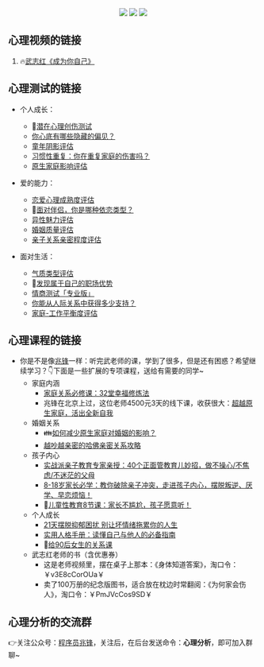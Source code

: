 <div align="center">
    <a href="http://t.cn/A6Gkrbzw"> <img src="https://badgen.net/badge/follow/%E5%85%AC%E4%BC%97%E5%8F%B7?icon=rss&color=green"></a>
    <a href="https://space.bilibili.com/259649365"> <img src="https://badgen.net/badge/pick/B%E7%AB%99?icon=dependabot&color=blue"></a>
    <a href="https://mp.weixin.qq.com/s/CadAaJUTUlXmTxJAjFUfPQ"> <img src="https://badgen.net/badge/join/%E4%BA%A4%E6%B5%81%E7%BE%A4?icon=atom&color=yellow"></a>
</div>

## 心理视频的链接

1. 🔥[武志红《成为你自己》](https://www.bilibili.com/video/BV1mi4y1j7DF)



## 心理测试的链接

- 个人成长：
    - 🌟[潜在心理创伤测试](http://www.urlort.cn/2SIUm2)
    - [你心底有哪些隐藏的偏见？](http://www.urlort.cn/2UJxkf)
    - [童年阴影评估](http://www.urlort.cn/2Qbuge)
    - [习惯性重复：你在重复家庭的伤害吗？](http://www.urlort.cn/2UJxt0)
    - [原生家庭影响评估](http://www.urlort.cn/2VT4Q3)




- 爱的能力：
    - [恋爱心理成熟度评估](http://www.urlort.cn/2SIV69)
    - 👬[面对伴侣，你是哪种依恋类型？](http://www.urlort.cn/2UJuC7)
    - [异性魅力评估](http://www.urlort.cn/2UJv93)
    - [婚姻质量评估](http://www.urlort.cn/2UJwZ0)
    - [亲子关系亲密程度评估](http://www.urlort.cn/2VT1hd)



- 面对生活：
    - [气质类型评估](http://www.urlort.cn/2UJvh8)
    - 🏃[发现属于自己的职场优势](http://www.urlort.cn/2S7zo0)
    - [情商测试「专业版」](http://www.urlort.cn/2UJvx1)
    - [你能从人际关系中获得多少支持？](http://www.urlort.cn/2UJx8c)
    - [家庭-工作平衡度评估](http://www.urlort.cn/2VT4V5)



## 心理课程的链接
- 你是不是像[兆锋](https://mp.weixin.qq.com/s/lfTqnFUWldEm9e4HvMmdxQ)一样：听完武老师的课，学到了很多，但是还有困惑？希望继续学习？👇下面是一些扩展的专项课程，送给有需要的同学~
    - 家庭内涵
      - [家庭关系必修课：32堂幸福修炼法](http://www.urlort.cn/2VSYDc)
      - 兆锋在北京上过，这位老师4500元3天的线下课，收获很大：[超越原生家庭，活出全新自我](http://www.urlort.cn/2VT445)
    - 婚姻关系
      - 👪[如何减少原生家庭对婚姻的影响？](http://www.urlort.cn/2VSYW3)
      - [越吵越亲密的哈佛亲密关系攻略](http://www.urlort.cn/2VSZD6)
    - 孩子内心
      - [实战派亲子教育专家亲授：40个正面管教育儿妙招，做不操心/不焦虑/不迷茫的父母](http://www.urlort.cn/2VT4t0)
      - [8-18岁家长必学：教你破除亲子冲突，走进孩子内心，摆脱叛逆、厌学、早恋烦恼！](http://www.urlort.cn/2VT3Ka)
      - 💖[儿童性教育8节课：家长不尴尬，孩子愿意听！](http://www.urlort.cn/2VT4D9)
    - 个人成长
      - [21天摆脱抑郁困扰 别让坏情绪拖累你的人生](http://www.urlort.cn/2VSXI9)
      - [实用人格手册：读懂自己与他人的必备指南](http://www.urlort.cn/2VT0wc)
      - 🍭[给90后女生的关系课](http://www.urlort.cn/2VT6gc)
    - 武志红老师的书（含优惠券）
      - 这是老师视频里，摆在桌子上那本：《身体知道答案》，淘口令：￥v3E8cCorOUa￥
      - 卖了100万册的纪念版图书，适合放在枕边时常翻阅：《为何家会伤人》，淘口令：￥PmJVcCos9SD￥ 



## 心理分析的交流群

👉关注公众号：[程序员兆锋](https://mp.weixin.qq.com/s/lfTqnFUWldEm9e4HvMmdxQ)，关注后，在后台发送命令：**心理分析**，即可加入群聊~

